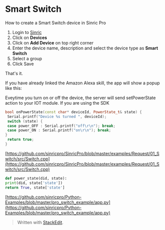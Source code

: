 
# Smart Switch

How to create a Smart Switch device in Sinric Pro 

1. Login to  [Sinric](https://sinric.pro/)  
2. Click on **Devices**
3. Click on **Add Device** on top right corner
4. Enter the device name, description and select the device type as **Smart Switch**
5. Select a group 
6. Click Save

That's it. 

If you have already linked the Amazon Alexa skill, the app will show a popup like this:

Eveytime you turn on or off the device, the server will send  setPowerState action to your IOT module. If you are using the SDK

```c++
bool onPowerState(const char* deviceId, PowerState_t& state) {
 Serial.printf("Device %s turned ", deviceId);
 switch (state) {
 case power_OFF : Serial.printf("off\r\n"); break;
 case power_ON : Serial.printf("on\r\n"); break;
}
 return true;
}
```
[https://github.com/sinricpro/SinricPro/blob/master/examples/Request/01_Switch/src/Switch.cpp](https://github.com/sinricpro/SinricPro/blob/master/examples/Request/01_Switch/src/Switch.cpp)

```python
def power_state(did, state):
print(did, state['state'])
return True, state['state']
```
[https://github.com/sinricpro/Python-Examples/blob/master/pro_switch_example/app.py](https://github.com/sinricpro/Python-Examples/blob/master/pro_switch_example/app.py) 


> Written with [StackEdit](https://stackedit.io/).
<!--stackedit_data:
eyJoaXN0b3J5IjpbLTU3NjY2MzA1MSw3MzA5OTgxMTZdfQ==
-->